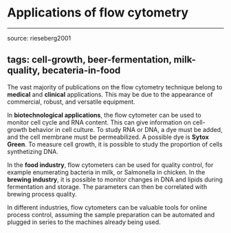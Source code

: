# Applications of flow cytometry

---
source: rieseberg2001

tags: cell-growth, beer-fermentation, milk-quality, becateria-in-food
---


The vast majority of publications on the flow cytometry technique belong to **medical** and **clinical** applications. This may be due to the appearance of commercial, robust, and versatile equipment. 

In **biotechnological applications**, the flow cytometer can be used to monitor cell cycle and RNA content. This can give information on cell-growth behavior in cell culture. To study RNA or DNA, a dye must be added, and the cell membrane must be permeabilized. A possible dye is **Sytox Green**. To measure cell growth, it is possible to study the proportion of cells synthetizing DNA. 

In the **food industry**, flow cytometers can be used for quality control, for example enumerating bacteria in milk, or Salmonella in chicken. In the **brewing industry**, it is possible to monitor changes in DNA and lipids during fermentation and storage. The parameters can then be correlated with brewing process quality. 

In different industries, flow cytometers can be valuable tools for online process control, assuming the sample preparation can be automated and plugged in series to the machines already being used. 